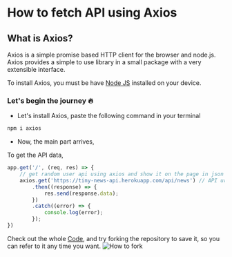 # How to fetch API using Axios 

## What is Axios?
Axios is a simple promise based HTTP client for the browser and node.js. Axios provides a simple to use library in a small package with a very extensible interface.

To install Axios, you must be have [Node JS](https://nodejs.org/en/) installed on your device.

### Let's begin the journey 🔥

- Let's install Axios, paste the following command in your terminal
```powershell
npm i axios
```
- Now, the main part arrives,

To get the API data,
```js
app.get('/', (req, res) => {
    // get random user api using axios and show it on the page in json
    axios.get('https://tiny-news-api.herokuapp.com/api/news') // API url which is getting data
        .then((response) => {
            res.send(response.data);
        })
        .catch((error) => {
            console.log(error);
        });
})
```
Check out the whole [Code](https://github.com/snowbit-coderboi/axios-tutorial), and try forking the repository to save it, so you can refer to it any time you want.
![How to fork](https://dev-to-uploads.s3.amazonaws.com/uploads/articles/jzkyheqavfxaprpmxe3l.png)
 

